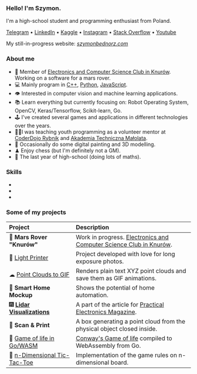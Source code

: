 ### Hello! I'm Szymon.
I'm a high-school student and programming enthusiast from Poland.

[Telegram](https://t.me/dsonyy) • [LinkedIn](https://www.linkedin.com/in/szymonbednorz/) • [Kaggle](https://www.kaggle.com/dsonyy) • [Instagram](https://www.instagram.com/dsonyy/) • [Stack Overflow](https://stackoverflow.com/users/7389107/szymon-bednorz) • [Youtube](https://www.youtube.com/channel/UCTK1G50nzIpqyXorTgXk7kw)

My still-in-progress website: *[szymonbednorz.com](https://szymonbednorz.com)*

### About me
- 🤖 Member of [Electronics and Computer Science Club in Knurów](https://github.com/knei-knurow). Working on a software for a mars rover.
- 💻 Mainly program in [C++](https://github.com/dsonyy/cpp-stuff), [Python](https://github.com/dsonyy/python-stuff), [JavaScript](https://github.com/dsonyy/frontend-stuff).
- 👁 Interested in computer vision and machine learning applications.
- 📚 Learn everything but currently focusing on: Robot Operating System, OpenCV, Keras/Tensorflow, Scikit-learn, Go.
- 🕹 I've created several games and applications in different technologies over the years.
- 👨‍🏫I was teaching youth programming as a volunteer mentor at [CoderDojo Rybnik](https://coderdojo.org.pl/) and [Akademia Techniczna Małolata](https://www.facebook.com/atm.rybnik/).
- 🎨 Occasionally do some digital painting and 3D modelling.
- ♟ Enjoy chess (but I'm definitely not a GM).
- 🎒 The last year of high-school (doing lots of maths).

### Skills
-
-
-

### Some of my projects
|**Project**|**Description**|
|:---|:---|
|🚀 **Mars Rover "Knurów"**|Work in progress. [Electronics and Computer Science Club in Knurów](https://github.com/knei-knurow). |
|🔦 [Light Printer](https://github.com/dsonyy/light-printer)|Project developed with love for long exposure photos.|
|☁ [Point Clouds to GIF](https://github.com/dsonyy/point-cloud-to-gif)|Renders plain text XYZ point clouds and save them as GIF animations.|
|🏡 **Smart Home Mockup**|Shows the potential of home automation.|
|🎆 [**Lidar Visualizations**](https://github.com/knei-knurow/lidar-visualizations)| A part of the article for [Practical Electronics Magazine](https://ep.com.pl/).|
|🤖 **Scan & Print**|A box generating a point cloud from the physical object closed inside.|
|🧬 [Game of life in Go/WASM](https://github.com/dsonyy/wasm-game-of-life)|[Conway's Game of life](https://en.wikipedia.org/wiki/Conway%27s_Game_of_Life) compiled to WebAssembly from Go.|
|🤨 [n-Dimensional Tic-Tac-Toe](https://github.com/dsonyy/n-dimensional-tic-tac-toe)|Implementation of the game rules on n-dimensional board.|
